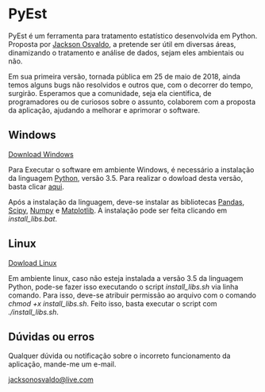 # PyEst
PyEst é um ferramenta para tratamento estatístico desenvolvida em Python. Proposta por [Jackson Osvaldo](https://jacksonosvaldo.github.io), a pretende ser útil em diversas áreas, dinamizando o tratamento e análise de dados, sejam eles ambientais ou não.

Em sua primeira versão, tornada pública em 25 de maio de 2018, ainda temos alguns bugs não resolvidos e outros que, com o decorrer do tempo, surgirão. Esperamos que a comunidade, seja ela científica, de programadores ou de curiosos sobre o assunto, colaborem com a proposta da aplicação, ajudando a melhorar e aprimorar o software.

## Windows

[Download Windows](https://github.com/PyEst/pyest.github.io/blob/master/PyEst_win.zip?raw=true)

Para Executar o software em ambiente Windows, é necessário a instalação da linguagem [Python](https://python.org), versão 3.5. Para realizar o dowload desta versão, basta clicar [aqui](https://www.python.org/downloads/release/python-353/).

Após a instalação da linguagem, deve-se instalar as bibliotecas [Pandas](https://pandas.pydata.org/), [Scipy](https://www.scipy.org/), [Numpy](http://www.numpy.org/) e [Matplotlib](https://matplotlib.org/). A instalação pode ser feita clicando em *install_libs.bat*.


## Linux

[Dowload Linux](https://github.com/PyEst/pyest.github.io/blob/master/PyEst_linux.zip?raw=true)

Em ambiente linux, caso não esteja instalada a versão 3.5 da linguagem Python, pode-se fazer isso executando o script *install_libs.sh* via linha comando. Para isso, deve-se atribuir permissão ao arquivo com o comando *chmod +x install_libs.sh*. Feito isso, basta executar o script com *./install_libs.sh*.

## Dúvidas ou erros

Qualquer dúvida ou notificação sobre o incorreto funcionamento da aplicação, mande-me um e-mail.

[jacksonosvaldo@live.com](mailto:jacksonosvaldo@live.com)
